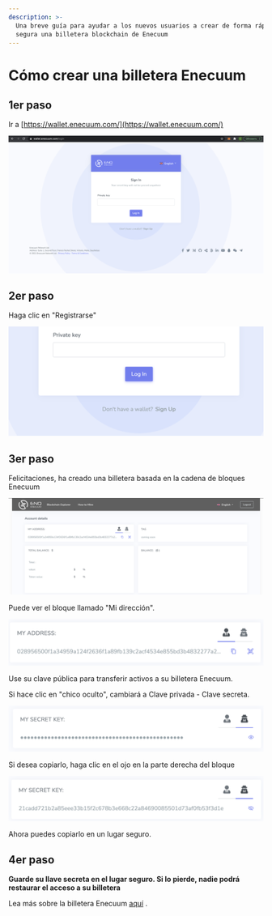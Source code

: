 ```yaml
---
description: >-
  Una breve guía para ayudar a los nuevos usuarios a crear de forma rápida y
  segura una billetera blockchain de Enecuum
---
```


# Cómo crear una billetera Enecuum

## 1er paso

Ir a [https://wallet.enecuum.com/](https://wallet.enecuum.com/)

![wallet.enecuum.com](../.gitbook/assets/image%20%285%29.png)

## 2er paso

Haga clic en "Registrarse"

![Haga clic en &quot;Registrarse&quot;](../.gitbook/assets/image%20%287%29.png)

## 3er paso

Felicitaciones, ha creado una billetera basada en la cadena de bloques Enecuum

![Enecuum Billetera](../.gitbook/assets/image%20%281%29.png)

Puede ver el bloque llamado "Mi dirección".

![Clave p&#xFA;blica \(direcci&#xF3;n de billetera\)](../.gitbook/assets/image%20%283%29.png)

Use su clave pública para transferir activos a su billetera Enecuum.

Si hace clic en "chico oculto", cambiará a Clave privada - Clave secreta.

![Clave secreta oculta](../.gitbook/assets/image%20%282%29.png)

Si desea copiarlo, haga clic en el ojo en la parte derecha del bloque

![Se muestra la clave secreta](../.gitbook/assets/image%20%284%29.png)

Ahora puedes copiarlo en un lugar seguro.

## 4er paso

**Guarde su llave secreta en el lugar seguro. Si lo pierde, nadie podrá restaurar el acceso a su billetera**

Lea más sobre la billetera Enecuum [aquí](https://guides.enecuum.com/) .

